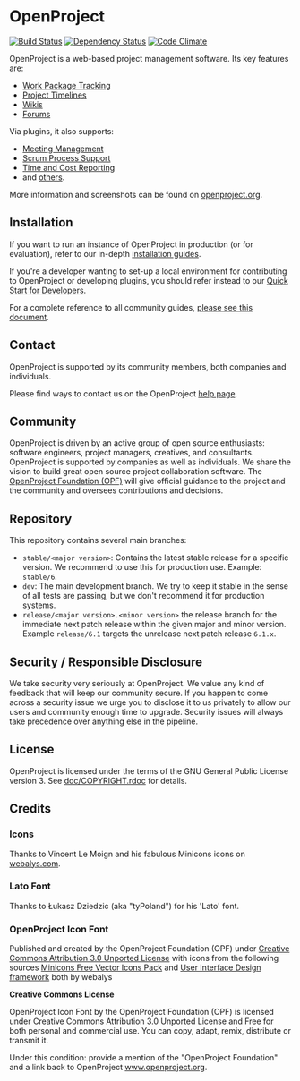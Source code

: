 # OpenProject
[<img src="https://travis-ci.org/opf/openproject.svg?branch=dev" alt="Build Status" />](https://travis-ci.org/opf/openproject)
[<img src="https://gemnasium.com/opf/openproject.png" alt="Dependency Status" />](https://gemnasium.com/opf/openproject)
[![Code Climate](https://codeclimate.com/github/opf/openproject/badges/gpa.svg)](https://codeclimate.com/github/opf/openproject)

OpenProject is a web-based project management software. Its key features are:

* [Work Package Tracking](https://www.openproject.org/features/work-packages/)
* [Project Timelines](https://www.openproject.org/features/timelines/)
* [Wikis](https://www.openproject.org/features/wiki/)
* [Forums](https://www.openproject.org/help/user-guides/forum/)

Via plugins, it also supports:

* [Meeting Management](https://www.openproject.org/help/user-guides/meetings/)
* [Scrum Process Support](https://www.openproject.org/features/agile-scrum/)
* [Time and Cost Reporting](https://www.openproject.org/help/user-guides/time-costs/)
* and [others](https://www.openproject.org/download/install-plugins/).

More information and screenshots can be found on [openproject.org](https://www.openproject.org).

## Installation

If you want to run an instance of OpenProject in production (or for evaluation), refer to our
in-depth [installation guides](https://www.openproject.org/download/).

If you're a developer wanting to set-up a local environment for contributing to OpenProject or
developing plugins, you should refer instead to our [Quick Start for Developers](./guides/development/quick-start.md).

For a complete reference to all community guides, [please see this document](./guides/README.md).

## Contact

OpenProject is supported by its community members, both companies and individuals.

Please find ways to contact us on the OpenProject [help page](https://www.openproject.org/help).

## Community

OpenProject is driven by an active group of open source enthusiasts: software engineers, project managers, creatives, and consultants. OpenProject is supported by companies as well as individuals. We share the vision to build great open source project collaboration software.
The [OpenProject Foundation (OPF)](https://community.openproject.org/projects/openproject/wiki/OpenProject_Foundation) will give official guidance to the project and the community and oversees contributions and decisions.

## Repository

This repository contains several main branches:

* `stable/<major version>`: Contains the latest stable release for a specific version. We recommend to use this for production use. Example: `stable/6`.
* `dev`: The main development branch. We try to keep it stable in the sense of all tests are passing, but we don't recommend it for production systems.
* `release/<major version>.<minor version>` the release branch for the immediate next patch release within the given major and minor version. Example `release/6.1` targets the unrelease next patch release `6.1.x`.


## Security / Responsible Disclosure

We take security very seriously at OpenProject. We value any kind of feedback that
will keep our community secure. If you happen to come across a security issue we urge
you to disclose it to us privately to allow our users and community enough time to
upgrade. Security issues will always take precedence over anything else in the pipeline. 

## License

OpenProject is licensed under the terms of the GNU General Public License version 3.
See [doc/COPYRIGHT.rdoc](doc/COPYRIGHT.rdoc) for details.

## Credits

### Icons

Thanks to Vincent Le Moign and his fabulous Minicons icons on [webalys.com](http://www.webalys.com/minicons/icons-free-pack.php).

### Lato Font

Thanks to Łukasz Dziedzic (aka "tyPoland") for his 'Lato' font.

### OpenProject Icon Font
Published and created by the OpenProject Foundation (OPF) under [Creative Commons Attribution 3.0 Unported License](http://creativecommons.org/licenses/by/3.0/)
with icons from the following sources
[Minicons Free Vector Icons Pack](http://www.webalys.com/minicons) and
[User Interface Design framework](http://www.webalys.com/design-interface-application-framework.php) both by webalys

**Creative Commons License**

OpenProject Icon Font by the OpenProject Foundation (OPF) is licensed under Creative Commons Attribution 3.0 Unported License
and Free for both personal and commercial use. You can copy, adapt, remix, distribute or transmit it.

Under this condition: provide a mention of the "OpenProject Foundation" and a link back to OpenProject www.openproject.org.
